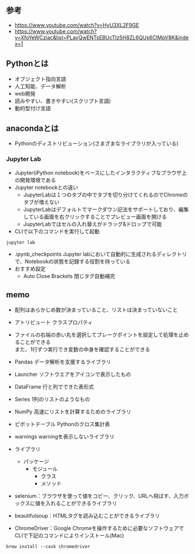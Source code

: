 ## 参考
- https://www.youtube.com/watch?v=HyU3XL2F9GE
- https://www.youtube.com/watch?v=XfoYeWCzjac&list=PLavQwENTsEBUcTIz5H8ZL6QUs6ClMpV8K&index=1

## Pythonとは
- オブジェクト指向言語
- 人工知能、データ解析
- web開発
- 読みやすい、書きやすい(スクリプト言語)
- 動的型付け言語

## anacondaとは
- Pythonのディストリビューション(さまざまなライブラリが入っている)

### Jupyter Lab
- Jupyter(iPython notebook)をベースにしたインタラクティブなブラウザ上の開発環境である
- Jupyter notebookとの違い
	- JupyterLabは１つのタブの中でタブを切り分けてくれるのでChromeのタブが増えない
	- JupyterLabはデフォルトでマークダウン記法をサポートしており、編集している画面を右クリックすることでプレビュー画面を開ける
	- JupyterLabではセルの入れ替えがドラッグ&ドロップで可能
- CLIで以下のコマンドを実行して起動
```
jupyter lab
```
- .ipynb_checkpoints Jupyter labにおいて自動的に生成されるディレクトリで、Notebookの状態を記録する役割を持っている
- おすすめ設定
	- Auto Close Brackets 閉じタグ自動補完

## memo
- 配列はあらかじめ数が決まっていること、リストは決まっていないこと
- アトリビュート クラスプロパティ
- ファイルの右端の赤い丸を選択してブレークポイントを設定して処理を止めることができる  
	また、1行ずつ実行でき変数の中身を確認することができる
- Pandas データ解析を支援するライブラリ
- Launcher ソフトウエアをアイコンで表示したもの
- DataFrame 行と列でできた表形式
- Series 1列のリストのようなもの
- NumPy 高速にリストを計算するためのライブラリ
- ピボットテーブル Pythonのクロス集計表
- warnings warningを表示しないライブラリ

- ライブラリ
	- パッケージ
		- モジュール
			- クラス
			- メソッド
- selenium：ブラウザを使って値をコピー、クリック、URLへ飛ばす、入力ボックスに値を入れることができるライブラリ
- beautifulsoup：HTMLタグを読み込むことができるライブラリ
- ChromeDriver：Google Chromeを操作するために必要なソフトウェアでCLIで下記のコマンドによりインストール(Mac)
```
brew install --cask chromedriver
```